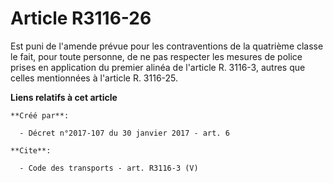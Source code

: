 # Article R3116-26

Est puni de l'amende prévue pour les contraventions de la quatrième classe le fait, pour toute personne, de ne pas respecter
les mesures de police prises en application du premier alinéa de l'article R. 3116-3, autres que celles mentionnées à
l'article R. 3116-25.

**Liens relatifs à cet article**

	**Créé par**:

	  - Décret n°2017-107 du 30 janvier 2017 - art. 6

	**Cite**:

	  - Code des transports - art. R3116-3 (V)
